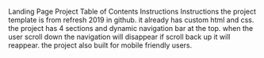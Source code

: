 Landing Page Project
Table of Contents
Instructions
Instructions
the project template is from refresh 2019 in github. it already has custom html and css. the project has 4 sections and dynamic navigation bar at the top. when the user scroll down the navigation will disappear if scroll back up it will reappear. the project also built for mobile friendly users.

